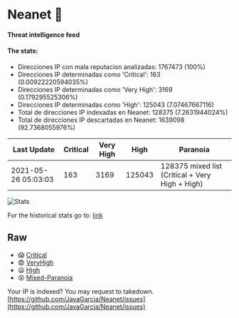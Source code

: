 # Neanet :hocho:
#### Threat intelligence feed
#### The stats:

- Direcciones IP con mala reputacion analizadas: 1767473 (100%)
- Direcciones IP determinadas como 'Critical':  163 (0.00922220594035%)
- Direcciones IP determinadas como 'Very High':  3169 (0.179295525306%)
- Direcciones IP determinadas como 'High':  125043 (7.07467667116)
- Total de direcciones IP indexadas en Neanet:  128375 (7.2631944024%)
- Total de direcciones IP descartadas en Neanet:  1639098 (92.7368055976%)

| Last Update | Critical | Very High | High | Paranoia |
| --- | --- | --- | --- | --- |
| 2021-05-26 05:03:03 | 163 | 3169 | 125043 | 128375 mixed list (Critical + Very High + High)|

![Stats](https://docs.google.com/spreadsheets/d/e/2PACX-1vSnaNMIXVabIpDJjufMlzH7poXnshF3mgd8Is1g9ytUEzVsP5my4Trn8f-xkoLLQ38xpL3HtmUexLo6/pubchart?oid=501124687&format=image)

For the historical stats go to: [link](/stats.csv)
## Raw
- :scream: [Critical](https://raw.githubusercontent.com/JavaGarcia/Neanet/master/blacklists/neanet_critical.txt)
- :fearful: [VeryHigh](https://raw.githubusercontent.com/JavaGarcia/Neanet/master/blacklists/neanet_veryHigh.txtt)
- :frowning: [High](https://raw.githubusercontent.com/JavaGarcia/Neanet/master/blacklists/neanet_high.txt)
- :dizzy_face: [Mixed-Paranoia](https://raw.githubusercontent.com/JavaGarcia/Neanet/master/blacklists/neanet_all.txt)


Your IP is indexed? You may request to takedown. [https://github.com/JavaGarcia/Neanet/issues](https://github.com/JavaGarcia/Neanet/issues)























































































































































































































































































































































































































































































































































































































































































































































































































































































































































































































































































































































































































































































































































































































































































































































































































































































































































































































































































































































































































































































































































































































































































































































































































































































































































































































































































































































































































































































































































































































































































































































































































































































































































































































































































































































































































































































































































































































































































































































































































































































































































































































































































































































































































































































































































































































































































































































































































































































































































































































































































































































































































































































































































































































































































































































































































































































































































































































































































































































































































































































































































































































































































































































































































































































































































































































































































































































































































